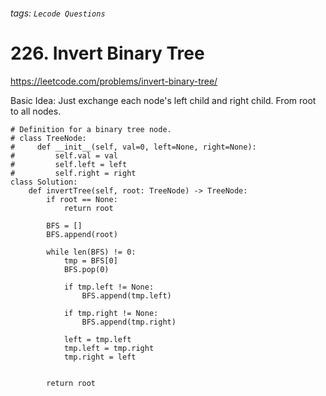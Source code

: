 ###### tags: `Lecode Questions`

# 226. Invert Binary Tree

https://leetcode.com/problems/invert-binary-tree/

Basic Idea: Just exchange each node's left child and right child.  From root to all nodes.

```python=
# Definition for a binary tree node.
# class TreeNode:
#     def __init__(self, val=0, left=None, right=None):
#         self.val = val
#         self.left = left
#         self.right = right
class Solution:
    def invertTree(self, root: TreeNode) -> TreeNode:
        if root == None:
            return root
        
        BFS = []
        BFS.append(root)
        
        while len(BFS) != 0:
            tmp = BFS[0]
            BFS.pop(0)
            
            if tmp.left != None:
                BFS.append(tmp.left)
                
            if tmp.right != None:
                BFS.append(tmp.right)
            
            left = tmp.left
            tmp.left = tmp.right
            tmp.right = left
            
            
        return root
            
            
            
            
```

